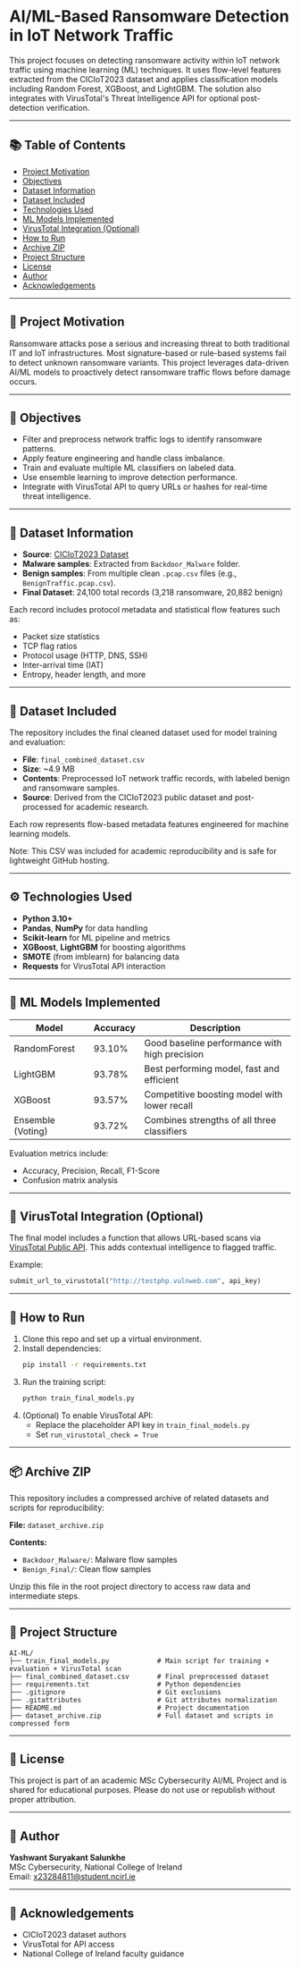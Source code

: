 
# AI/ML-Based Ransomware Detection in IoT Network Traffic

This project focuses on detecting ransomware activity within IoT network traffic using machine learning (ML) techniques. It uses flow-level features extracted from the CICIoT2023 dataset and applies classification models including Random Forest, XGBoost, and LightGBM. The solution also integrates with VirusTotal's Threat Intelligence API for optional post-detection verification.

---

## 📚 Table of Contents

- [Project Motivation](#-project-motivation)  
- [Objectives](#-objectives)  
- [Dataset Information](#-dataset-information)  
- [Dataset Included](#-dataset-included)  
- [Technologies Used](#-technologies-used)  
- [ML Models Implemented](#-ml-models-implemented)  
- [VirusTotal Integration (Optional)](#-virustotal-integration-optional)  
- [How to Run](#-how-to-run)  
- [Archive ZIP](#-archive-zip)  
- [Project Structure](#-project-structure)  
- [License](#-license)  
- [Author](#-author)  
- [Acknowledgements](#-acknowledgements)

---

## 📌 Project Motivation

Ransomware attacks pose a serious and increasing threat to both traditional IT and IoT infrastructures. Most signature-based or rule-based systems fail to detect unknown ransomware variants. This project leverages data-driven AI/ML models to proactively detect ransomware traffic flows before damage occurs.

---

## 🧠 Objectives

- Filter and preprocess network traffic logs to identify ransomware patterns.
- Apply feature engineering and handle class imbalance.
- Train and evaluate multiple ML classifiers on labeled data.
- Use ensemble learning to improve detection performance.
- Integrate with VirusTotal API to query URLs or hashes for real-time threat intelligence.

---

## 📁 Dataset Information

- **Source**: [CICIoT2023 Dataset](https://www.unb.ca/cic/datasets/iot2023.html)
- **Malware samples**: Extracted from `Backdoor_Malware` folder.
- **Benign samples**: From multiple clean `.pcap.csv` files (e.g., `BenignTraffic.pcap.csv`).
- **Final Dataset**: 24,100 total records (3,218 ransomware, 20,882 benign)

Each record includes protocol metadata and statistical flow features such as:

- Packet size statistics
- TCP flag ratios
- Protocol usage (HTTP, DNS, SSH)
- Inter-arrival time (IAT)
- Entropy, header length, and more

---

## 📂 Dataset Included

The repository includes the final cleaned dataset used for model training and evaluation:

- **File**: `final_combined_dataset.csv`
- **Size**: ~4.9 MB
- **Contents**: Preprocessed IoT network traffic records, with labeled benign and ransomware samples.
- **Source**: Derived from the CICIoT2023 public dataset and post-processed for academic research.

Each row represents flow-based metadata features engineered for machine learning models.

Note: This CSV was included for academic reproducibility and is safe for lightweight GitHub hosting.

---

## ⚙️ Technologies Used

- **Python 3.10+**
- **Pandas**, **NumPy** for data handling
- **Scikit-learn** for ML pipeline and metrics
- **XGBoost**, **LightGBM** for boosting algorithms
- **SMOTE** (from imblearn) for balancing data
- **Requests** for VirusTotal API interaction

---

## 🚀 ML Models Implemented

| Model             | Accuracy   | Description                                   |
|-------------------|------------|-----------------------------------------------|
| RandomForest      | 93.10%     | Good baseline performance with high precision |
| LightGBM          | 93.78%     | Best performing model, fast and efficient     |
| XGBoost           | 93.57%     | Competitive boosting model with lower recall  |
| Ensemble (Voting) | 93.72%     | Combines strengths of all three classifiers   |

Evaluation metrics include:
- Accuracy, Precision, Recall, F1-Score
- Confusion matrix analysis

---

## 🔐 VirusTotal Integration (Optional)

The final model includes a function that allows URL-based scans via [VirusTotal Public API](https://developers.virustotal.com/reference). This adds contextual intelligence to flagged traffic.

Example:
```python
submit_url_to_virustotal("http://testphp.vulnweb.com", api_key)
```

---

## 🏁 How to Run

1. Clone this repo and set up a virtual environment.
2. Install dependencies:
   ```bash
   pip install -r requirements.txt
   ```
3. Run the training script:
   ```bash
   python train_final_models.py
   ```
4. (Optional) To enable VirusTotal API:
   - Replace the placeholder API key in `train_final_models.py`
   - Set `run_virustotal_check = True`

---

## 📦 Archive ZIP

This repository includes a compressed archive of related datasets and scripts for reproducibility:

**File:** `dataset_archive.zip`

**Contents:**
- `Backdoor_Malware/`: Malware flow samples
- `Benign_Final/`: Clean flow samples

Unzip this file in the root project directory to access raw data and intermediate steps.

---

## 📄 Project Structure

```plaintext
AI-ML/
├── train_final_models.py            # Main script for training + evaluation + VirusTotal scan
├── final_combined_dataset.csv       # Final preprocessed dataset
├── requirements.txt                 # Python dependencies
├── .gitignore                       # Git exclusions
├── .gitattributes                   # Git attributes normalization
├── README.md                        # Project documentation
├── dataset_archive.zip              # Full dataset and scripts in compressed form
```

---

## 📜 License

This project is part of an academic MSc Cybersecurity AI/ML Project and is shared for educational purposes. Please do not use or republish without proper attribution.

---

## 👤 Author

**Yashwant Suryakant Salunkhe**  
MSc Cybersecurity, National College of Ireland  
Email: x23284811@student.ncirl.ie

---

## 🧾 Acknowledgements

- CICIoT2023 dataset authors
- VirusTotal for API access
- National College of Ireland faculty guidance
